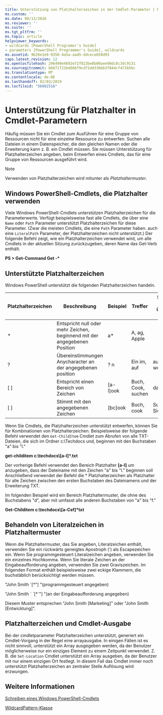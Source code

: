 ```yaml
---
title: Unterstützung von Platzhalterzeichen in der Cmdlet-Parameter | Microsoft-Dokumentation
ms.custom: ''
ms.date: 09/13/2016
ms.reviewer: ''
ms.suite: ''
ms.tgt_pltfrm: ''
ms.topic: article
helpviewer_keywords:
- wildcards [PowerShell Programer's Guide]
- parameters [PowerShell Programmer's Guide], wildcards
ms.assetid: 9b26e1e9-9350-4a5a-aad5-ddcece658d93
caps.latest.revision: 12
ms.openlocfilehash: 296490e4692e72f823be0b00aee90dc8c3dc9131
ms.sourcegitcommit: b6871f21bd666f9cd71dd336bb3f844cf472b56c
ms.translationtype: MT
ms.contentlocale: de-DE
ms.lasthandoff: 02/03/2019
ms.locfileid: "56862516"
---
```

# <a name="supporting-wildcard-characters-in-cmdlet-parameters"></a>Unterstützung für Platzhalter in Cmdlet-Parametern

Häufig müssen Sie ein Cmdlet zum Ausführen für eine Gruppe von Ressourcen nicht für eine einzelne Ressource zu entwerfen. Suchen alle Dateien in einem Datenspeicher, die den gleichen Namen oder die Erweiterung kann z. B. ein Cmdlet müssen. Sie müssen Unterstützung für Platzhalterzeichen angeben, beim Entwerfen eines Cmdlets, das für eine Gruppe von Ressourcen ausgeführt wird.

> [!NOTE]
> Verwenden von Platzhalterzeichen wird mitunter als *Platzhaltermuster*.

## <a name="windows-powershell-cmdlets-that-use-wildcards"></a>Windows PowerShell-Cmdlets, die Platzhalter verwenden

 Viele Windows PowerShell-Cmdlets unterstützen Platzhalterzeichen für die Parameterwerte. Verfügt beispielsweise fast alle Cmdlets, die über eine `Name` oder `Path` Parameter unterstützt Platzhalterzeichen für diese Parameter. (Zwar die meisten Cmdlets, die eine `Path` Parameter haben. auch eine `LiteralPath` Parameter, der Platzhalterzeichen nicht unterstützt.) Der folgende Befehl zeigt, wie ein Platzhalterzeichen verwendet wird, um alle Cmdlets in der aktuellen Sitzung zurückzugeben, deren Name das Get-Verb enthält.

 **PS > Get-Command Get -\***

## <a name="supported-wildcard-characters"></a>Unterstützte Platzhalterzeichen

Windows PowerShell unterstützt die folgenden Platzhalterzeichen handeln.

|Platzhalterzeichen|Beschreibung|Beispiel|Treffer|Stimmt nicht überein mit|
|------------------------|-----------------|-------------|-------------|--------------------|
|*|Entspricht null oder mehr Zeichen, beginnend mit der angegebenen Position|a*|A, ag, Apple||
|?|Übereinstimmungen Anycharacter an der angegebenen position|? n|Ein im, auf|ausgeführt wurde|
|[ ]|Entspricht einen Bereich von Zeichen|[a-l]ook|Buch, Cook, suchen|dauerte|
|[ ]|Stimmt mit den angegebenen Zeichen|[bc]ook|Buch, cook|Suchen Sie|

Wenn Sie Cmdlets, die Platzhalterzeichen unterstützt entwerfen, können Sie für Kombinationen von Platzhalterzeichen. Beispielsweise der folgende Befehl verwendet den `Get-ChildItem` Cmdlet zum Abrufen von alle TXT-Dateien, die sich im Ordner c:\Techdocs und, beginnen mit den Buchstaben "a" bis "l."

**get-childitem c:\techdocs\\[a-l]\*.txt**

Der vorherige Befehl verwendet den Bereich Platzhalter **[a-l]** um anzugeben, dass der Dateiname mit den Zeichen "a" bis "l." beginnen soll Anschließend verwendet der Befehl die * Platzhalterzeichen als Platzhalter für alle Zeichen zwischen den ersten Buchstaben des Dateinamens und der Erweiterung TXT.

Im folgenden Beispiel wird ein Bereich Platzhaltermuster, die ohne des Buchstabens "d", aber mit umfasst alle anderen Buchstaben von "a" bis "f."

**Get-Childitem c:\techdocs\\[a-Cef]\*txt**

## <a name="handling-literal-characters-in-wildcard-patterns"></a>Behandeln von Literalzeichen in Platzhaltermuster

Wenn die Platzhaltermuster, das Sie angeben, Literalzeichen enthält, verwenden Sie ein rückwärts geneigtes Apostroph (') als Escapezeichen ein. Wenn Sie programmgesteuert Literalzeichen angeben, verwenden Sie ein einzelnes Hochkomma. Wenn Sie literale Zeichen an der Eingabeaufforderung angeben, verwenden Sie zwei Graviszeichen. Im folgenden Format enthält beispielsweise zwei eckige Klammern, die buchstäblich berücksichtigt werden müssen.

"John Smith \`[*"] "(programmgesteuert angegeben)

"John Smith \` \`[*\`"] "(an der Eingabeaufforderung angegeben)

Diesem Muster entsprechen "John Smith [Marketing]" oder "John Smith [Entwicklung]".

## <a name="cmdlet-output-and-wildcard-characters"></a>Platzhalterzeichen und Cmdlet-Ausgabe

Bei der cmdletparameter Platzhalterzeichen unterstützt, generiert ein Cmdlet-Vorgang in der Regel eine arrayausgabe. In einigen Fällen ist es nicht sinnvoll, unterstützt ein Array ausgegeben werden, da der Benutzer möglicherweise nur ein einziges Element zu einem Zeitpunkt verwendet. Z. B. die `Set-Location` Cmdlet unterstützt ein Array ausgeben, da der Benutzer mit nur einem einzigen Ort festlegt. In diesem Fall das Cmdlet immer noch unterstützt Platzhalterzeichen an zentraler Stelle Auflösung wird erzwungen.

## <a name="see-also"></a>Weitere Informationen

[Schreiben eines Windows PowerShell-Cmdlets](./writing-a-windows-powershell-cmdlet.md)

[WildcardPattern-Klasse](/dotnet/api/system.management.automation.wildcardpattern)

